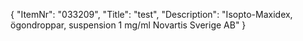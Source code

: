 {
  "ItemNr": "033209",
  "Title": "test",
  "Description": "Isopto-Maxidex, ögondroppar, suspension 1 mg/ml Novartis Sverige AB"
}